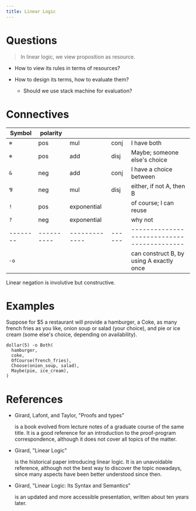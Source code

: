 ```yaml
---
title: Linear Logic
---
```


# Questions

> In linear logic, we view proposition as resource.

- How to view its rules in terms of resources?

- How to design its terms, how to evaluate them?

  - Should we use stack machine for evaluation?

# Connectives

| Symbol | polarity |             |      |                                          |
|--------|----------|-------------|------|------------------------------------------|
| `⊗`    | pos      | mul         | conj | I have both                              |
| `⊕`    | pos      | add         | disj | Maybe; someone else's choice             |
| `&`    | neg      | add         | conj | I have a choice between                  |
| `⅋`    | neg      | mul         | disj | either, if not A, then B                 |
| `!`    | pos      | exponential |      | of course; I can reuse                   |
| `?`    | neg      | exponential |      | why not                                  |
|--------|----------|-------------|------|------------------------------------------|
| `-o`   |          |             |      | can construct B, by using A exactly once |

Linear negation is involutive but constructive.

# Examples

Suppose for $5 a restaurant will provide a hamburger, a Coke,
as many french fries as you like, onion soup or salad (your choice),
and pie or ice cream (some else's choice, depending on availability).

```
dollar(5) -o Both(
  hamburger,
  coke,
  OfCourse(french_fries),
  Choose(onion_soup, salad),
  Maybe(pie, ice_cream),
)
```

# References

- Girard, Lafont, and Taylor, "Proofs and types"

  is a book evolved from lecture notes of a graduate course of the same title.
  It is a good reference for an introduction to the proof-program correspondence,
  although it does not cover all topics of the matter.

- Girard, "Linear Logic"

  is the historical paper introducing linear logic.
  It is an unavoidable reference, although not the best way
  to discover the topic nowadays, since many aspects have been better understood since then.

- Girard, "Linear Logic: Its Syntax and Semantics"

  is an updated and more accessible presentation, written about ten years later.

